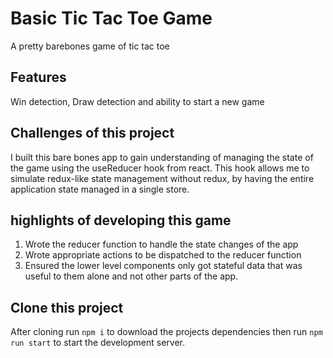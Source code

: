 # Basic Tic Tac Toe Game
A pretty barebones game of tic tac toe

## Features
Win detection, Draw detection and ability to start a new game

## Challenges of this project
I built this bare bones app to gain understanding of managing the 
state of the game using the useReducer hook from react. This hook
allows me to simulate redux-like state management without redux, by 
having the entire application state managed in a single store.

## highlights of developing this game
1. Wrote the reducer function to handle the state changes of the app
2. Wrote appropriate actions to be dispatched to the reducer function
3. Ensured the lower level components only got stateful data that was useful
to them alone and not other parts of the app.

## Clone this project
After cloning run `npm i` to download the projects dependencies then 
run `npm run start` to start the development server. 